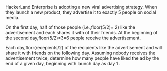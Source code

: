 HackerLand Enterprise is adopting a new viral advertising strategy. When they launch a new product, they advertise it to exactly 5 people on social media.

On the first day, half of those
people (i.e.,floor(5/2)= 2) like the advertisement and each shares it with of their friends. At the beginning of the second day,floor(5/2)\*3=6 people receive the advertisement.

Each day,florr(recepients/2) of the recipients like the advertisement and will share it with friends on the following day. Assuming nobody receives the advertisement twice, determine how many people have liked the ad by the end of a given day, beginning with launch day as day 1 .
